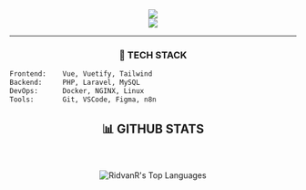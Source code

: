 <!-- README.md – visuell clean & krass -->

<div align="center">

<img src="https://capsule-render.vercel.app/api?type=waving&color=0:0f0f0f,100:1e1e1e&height=200&section=header&text=RIDVAN%20RULANI&fontColor=ffffff&fontSize=40&animation=fadeIn&desc=code%20%7C%20structure%20%7C%20silence&descSize=16&descAlignY=65" />

<br/>

<img src="https://readme-typing-svg.demolab.com?font=Fira+Code&size=20&pause=1000&color=AAAAAA&center=true&vCenter=true&width=435&lines=Fachinformatiker+f%C3%BCr+Anwendungsentwicklung;Vue+%7C+Vuetify+%7C+Docker+%7C+NGINX;code.+struktur.+ruhe." />

</div>

---

<div align="center">

### 🔧 TECH STACK
</div>

```txt
Frontend:    Vue, Vuetify, Tailwind
Backend:     PHP, Laravel, MySQL
DevOps:      Docker, NGINX, Linux
Tools:       Git, VSCode, Figma, n8n

```

<div align="center">

## 📊 GITHUB STATS

<br/><br/>
![RidvanR's Top Languages](https://github-readme-stats.vercel.app/api/top-langs/?username=RidvanR&theme=tokyonight&show_icons=true&hide_border=true&layout=compact)

</div>




